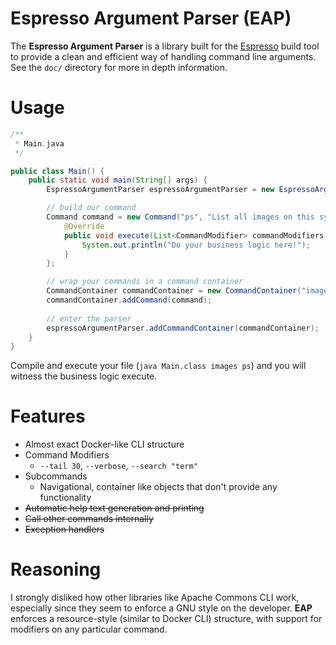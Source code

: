 # Espresso Argument Parser (EAP)
The **Espresso Argument Parser** is a library built for the [Espresso](https://github.com/hlafaille/espresso) build tool
to provide a clean and efficient way of handling command line arguments. See the `doc/` directory for more in depth 
information.

# Usage
```java
/**
 * Main.java
 */

public class Main() {
    public static void main(String[] args) {
        EspressoArgumentParser espressoArgumentParser = new EspressoArgumentParser("Docker", "Containers, yo!");

        // build our command
        Command command = new Command("ps", "List all images on this system") {
            @Override
            public void execute(List<CommandModifier> commandModifiers) {
                System.out.println("Do your business logic here!");
            }
        };

        // wrap your commands in a command container
        CommandContainer commandContainer = new CommandContainer("images", "Show all top level images");
        commandContainer.addCommand(command);
        
        // enter the parser
        espressoArgumentParser.addCommandContainer(commandContainer);
    }
}
```
Compile and execute your file (`java Main.class images ps`) and you will witness the business logic execute.

# Features
* Almost exact Docker-like CLI structure
* Command Modifiers
  * `--tail 30`, `--verbose`, `--search "term"`
* Subcommands
  * Navigational, container like objects that don't provide any functionality
* ~~Automatic help text generation and printing~~
* ~~Call other commands internally~~
* ~~Exception handlers~~

# Reasoning
I strongly disliked how other libraries like Apache Commons CLI work, especially since they seem to enforce a GNU style
on the developer. **EAP** enforces a resource-style (similar to Docker CLI) structure, with support for modifiers on any
particular command.